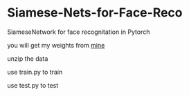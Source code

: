 # Siamese-Nets-for-Face-Reco
SiameseNetwork for face recognitation in Pytorch


you will get my weights from 
[mine](https://drive.google.com/file/d/1S2eu6SPbMGOIDbKG27km37aVH6aOoJAw/view?usp=sharing)

unzip the data 

use train.py to train

use test.py to test
